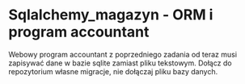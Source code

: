 # Sqlalchemy_magazyn - ORM i program accountant

Webowy program accountant z poprzedniego zadania od teraz musi zapisywać dane w bazie sqlite zamiast pliku tekstowym.
Dołącz do repozytorium własne migracje, nie dołączaj pliku bazy danych.
